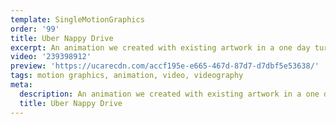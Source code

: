 ```yaml
---
template: SingleMotionGraphics
order: '99'
title: Uber Nappy Drive
excerpt: An animation we created with existing artwork in a one day turn around for a last minute project for Uber NZ.
video: '239398912'
preview: 'https://ucarecdn.com/accf195e-e665-467d-87d7-d7dbf5e53638/'
tags: motion graphics, animation, video, videography
meta:
  description: An animation we created with existing artwork in a one day turn around for a last minute project for Uber NZ.
  title: Uber Nappy Drive
---
```

